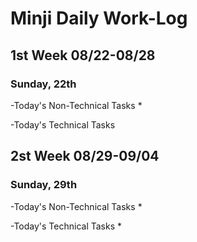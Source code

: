 # Minji Daily Work-Log

## 1st Week 08/22-08/28
### Sunday, 22th
-Today's Non-Technical Tasks
* 

-Today's Technical Tasks


## 2st Week 08/29-09/04
### Sunday, 29th
-Today's Non-Technical Tasks
* 

-Today's Technical Tasks
* 
